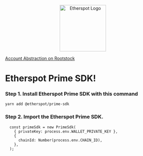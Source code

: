 
<p align="center">
  <img src="https://public.etherspot.io/assets/etherspot.gif" alt="Etherspot Logo" width= 150 height=150>
</p>

[Account Abstraction on Rootstock]()

# Etherspot Prime SDK!

### Step 1. Install Etherspot Prime SDK with this command

``` sh
yarn add @etherspot/prime-sdk
```


### Step 2. Import the Etherspot Prime SDK.

```
  const primeSdk = new PrimeSdk(
    { privateKey: process.env.WALLET_PRIVATE_KEY }, 
    { 
      chainId: Number(process.env.CHAIN_ID), 
    },
  );
```